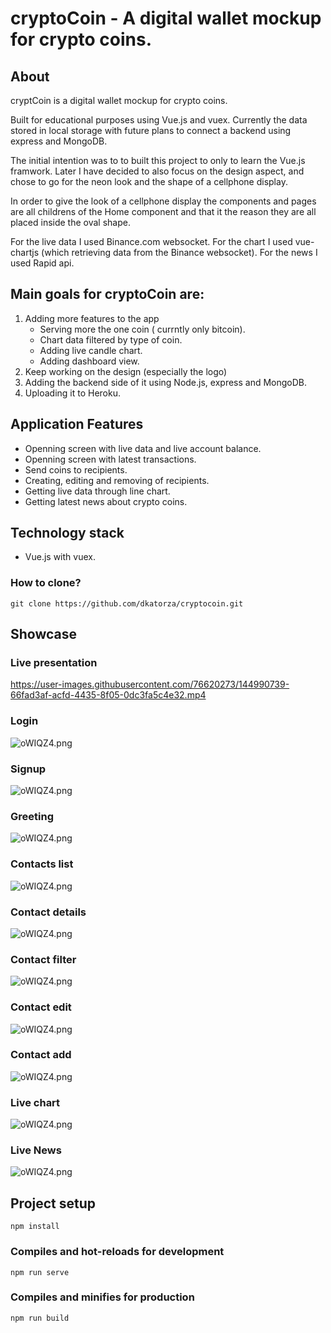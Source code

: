# cryptoCoin - A digital wallet mockup for crypto coins. 


## About

cryptCoin is a digital wallet mockup for crypto coins. 

Built for educational purposes using Vue.js and vuex.
Currently the data stored in local storage with future plans to connect a backend using express and MongoDB. 

The initial intention was to to built this project to only to learn the Vue.js framwork.
Later I have decided to also focus on the design aspect, and chose to go for the neon look and the shape of a cellphone display. 

In order to give the look of a cellphone display the components and pages are all childrens of the Home component and that it the reason they are all placed inside the oval shape. 

For the live data I used Binance.com websocket.
For the chart I used vue-chartjs (which retrieving data from the Binance websocket).
For the news I used Rapid api. 



## Main goals for cryptoCoin are: 
1. Adding more features to the app
   - Serving more the one coin ( currntly only bitcoin).
   - Chart data filtered by type of coin. 
   - Adding live candle chart. 
   - Adding dashboard view. 
2. Keep working on the design (especially the logo)
3. Adding the backend side of it using Node.js, express and MongoDB.
4. Uploading it to Heroku.


<h2>Application Features</h2>

- Openning screen with live data and live account balance. 
- Openning screen with latest transactions.
- Send coins to recipients.  
- Creating, editing and removing of recipients.  
- Getting live data through line chart.   
- Getting latest news about crypto coins. 
 
  
<h2> Technology stack </h2>

- Vue.js with vuex. 


 <h3> How to clone? </h3>

 ```
 git clone https://github.com/dkatorza/cryptocoin.git
 ```

<h2>Showcase</h2>

<h3>Live presentation</h3>

https://user-images.githubusercontent.com/76620273/144990739-66fad3af-acfd-4435-8f05-0dc3fa5c4e32.mp4


<h3>Login</h3>
<img src="https://i.im.ge/2021/12/07/oW5Hfa.png" alt="oWIQZ4.png"/>

<h3>Signup</h3>
<img src="https://i.im.ge/2021/12/07/oW5zNx.png" alt="oWIQZ4.png"/>

<h3>Greeting</h3>
<img src="https://i.im.ge/2021/12/07/oW5ZIT.png" alt="oWIQZ4.png"/>

<h3>Contacts list</h3>
<img src="https://i.im.ge/2021/12/07/oW5g5r.png" alt="oWIQZ4.png"/>

<h3>Contact details</h3>
<img src="https://i.im.ge/2021/12/07/oW58gW.png" alt="oWIQZ4.png"/>

<h3>Contact filter</h3>
<img src="https://i.im.ge/2021/12/07/oW5YVf.png" alt="oWIQZ4.png"/>

<h3>Contact edit</h3>
<img src="https://i.im.ge/2021/12/07/oW5crm.png" alt="oWIQZ4.png"/>

<h3>Contact add</h3>
<img src="https://i.im.ge/2021/12/07/oW5WM0.png" alt="oWIQZ4.png"/>

<h3>Live chart</h3>
<img src="https://i.im.ge/2021/12/07/oW5KEc.png" alt="oWIQZ4.png"/>

<h3>Live News</h3>
<img src="https://i.im.ge/2021/12/07/oW5kSG.png" alt="oWIQZ4.png"/>

## Project setup
```
npm install
```

### Compiles and hot-reloads for development
```
npm run serve
```

### Compiles and minifies for production
```
npm run build
```












